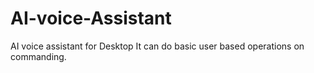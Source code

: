 # AI-voice-Assistant
AI voice assistant for Desktop
It can do basic user based operations on commanding.
